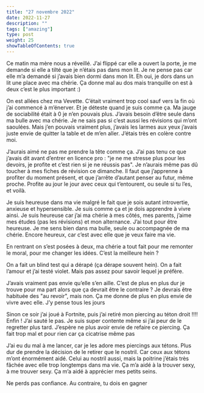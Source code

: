 ```yaml
---
title: "27 novembre 2022"
date: 2022-11-27
description: ""
tags: ["amazing"]
type: post
weight: 25
showTableOfContents: true
---
```


Ce matin ma mère nous a réveillé. J’ai flippé car elle a ouvert la porte, je me demande si elle a tilté que je n’étais pas dans mon lit. Je ne pense pas car elle m’a demandé si j’avais bien dormi dans mon lit. Eh oui, je dors dans un lit une place avec ma chérie. Ça donne mal au dos mais tranquille on est à deux c’est le plus important :)

On est allées chez ma Vevette. C’était vraiment trop cool sauf vers la fin où j’ai commencé à m’énerver. Et je déteste quand je suis comme ça. Ma jauge de sociabilité était à 0 je n’en pouvais plus. J’avais besoin d’être seule dans ma bulle avec ma chérie. Je ne sais pas si c’est aussi les révisions qui m’ont saoulées. Mais j’en pouvais vraiment plus, j’avais les larmes aux yeux j’avais juste envie de quitter la table et de m’en aller. J’étais très en colère contre moi.

J’aurais aimé ne pas me prendre la tête comme ça. J’ai pas tenu ce que j’avais dit avant d’entrer en licence pro : "je ne me stresse plus pour les devoirs, je profite et c’est rien si je ne réussis pas". Je n’aurais même pas dû toucher à mes fiches de révision ce dimanche. Il faut que j’apprenne à profiter du moment présent, et que j’arrête d’autant penser au futur, même proche. Profite au jour le jour avec ceux qui t’entourent, ou seule si tu l’es, et voilà.

Je suis heureuse dans ma vie malgré le fait que je sois autant introvertie, anxieuse et hypersensible. Je suis comme ça et je dois apprendre à vivre ainsi. Je suis heureuse car j’ai ma chérie à mes côtés, mes parents, j’aime mes études (pas les révisions) et mon alternance. J’ai tout pour être heureuse. Je me sens bien dans ma bulle, seule ou accompagnée de ma chérie. Encore heureux, car c’est avec elle que je veux faire ma vie.

En rentrant on s’est posées à deux, ma chérie a tout fait pour me remonter le moral, pour me changer les idées. C’est la meilleure hein ?

On a fait un blind test qui a dérapé (ça dérape souvent hein). On a fait l’amour et j’ai testé violet. Mais pas assez pour savoir lequel je préfère.

J’avais vraiment pas envie qu’elle s’en aille. C’est de plus en plus dur je trouve pour ma part alors que ça devrait être le contraire ? Je devrais être habituée des "au revoir", mais non. Ça me donne de plus en plus envie de vivre avec elle. J’y pense tous les jours

Sinon ce soir j’ai joué à Fortnite, puis j’ai retiré mon piercing au téton droit !!!! Enfin ! J’ai sauté le pas. Je suis super contente même si j’ai peur de le regretter plus tard. J’espère ne plus avoir envie de refaire ce piercing. Ça fait trop mal et pour rien car ça cicatrise même pas

J’ai eu du mal à me lancer, car je les adore mes piercings aux tétons. Plus dur de prendre la décision de le retirer que le nostril. Car ceux aux tétons m’ont énormément aidé. Celui au nostril aussi, mais la poitrine j’étais très fâchée avec elle trop longtemps dans ma vie. Ça m’a aidé à la trouver sexy, à me trouver sexy. Ça m’a aidé à apprécier mes petits seins.

Ne perds pas confiance. Au contraire, tu dois en gagner